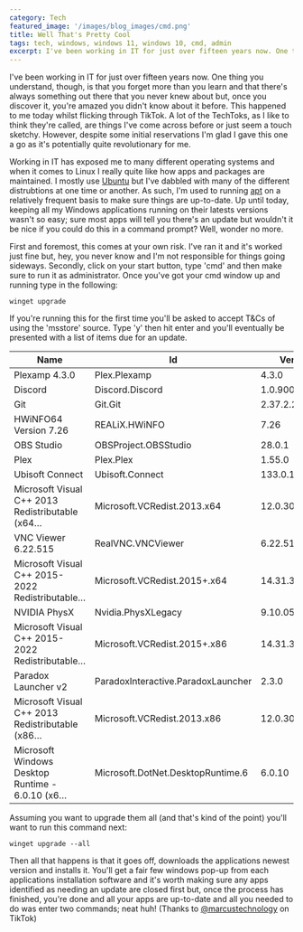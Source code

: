 ```yaml
---
category: Tech
featured_image: '/images/blog_images/cmd.png'
title: Well That's Pretty Cool
tags: tech, windows, windows 11, windows 10, cmd, admin
excerpt: I've been working in IT for just over fifteen years now. One thing you understand, though, is that you forget more than you learn and that there's always something out there that you never knew about but, once you discover it, you're amazed you didn't know about it before. This happened to me today whilst flicking through TikTok. A lot of the TechToks, as I like to think they're called, are things I've come across before or just seem a touch sketchy. However, despite some initial reservations I'm glad I gave this one a go as it's potentially quite revolutionary for me.
---
```

I've been working in IT for just over fifteen years now. One thing you understand, though, is that you forget more than you learn and that there's always something out there that you never knew about but, once you discover it, you're amazed you didn't know about it before. This happened to me today whilst flicking through TikTok. A lot of the TechToks, as I like to think they're called, are things I've come across before or just seem a touch sketchy. However, despite some initial reservations I'm glad I gave this one a go as it's potentially quite revolutionary for me.

Working in IT has exposed me to many different operating systems and when it comes to Linux I really quite like how apps and packages are maintained. I mostly use [Ubuntu](https://ubuntu.com/) but I've dabbled with many of the different distrubtions at one time or another. As such, I'm used to running [apt](https://ubuntu.com/server/docs/package-management) on a relatively frequent basis to make sure things are up-to-date. Up until today, keeping all my Windows applications running on their latests versions wasn't so easy; sure most apps will tell you there's an update but wouldn't it be nice if you could do this in a command prompt? Well, wonder no more.

First and foremost, this comes at your own risk. I've ran it and it's worked just fine but, hey, you never know and I'm not responsible for things going sideways. Secondly, click on your start button, type 'cmd' and then make sure to run it as administrator. Once you've got your cmd window up and running type in the following:

```terminal
winget upgrade
```

If you're running this for the first time you'll be asked to accept T&Cs of using the 'msstore' source. Type 'y' then hit enter and you'll eventually be presented with a list of items due for an update.

Name                                           | Id                               |  Version     |  Available   |Source
-----------------------------------------------|----------------------------------|--------------|--------------|------
Plexamp 4.3.0                                  |Plex.Plexamp                      |4.3.0         |4.5.2         |winget
Discord                                        |Discord.Discord                   |1.0.9006      |1.0.9007      |winget
Git                                            |Git.Git                           |2.37.2.2      |2.38.1        |winget
HWiNFO64 Version 7.26                          |REALiX.HWiNFO                     |7.26          |7.30          |winget
OBS Studio                                     |OBSProject.OBSStudio              |28.0.1        |28.1.2        |winget
Plex                                           |Plex.Plex                         |1.55.0        |1.56.2        |winget
Ubisoft Connect                                |Ubisoft.Connect                   |133.0.10702   |135.1.10758   |winget
Microsoft Visual C++ 2013 Redistributable (x64…|Microsoft.VCRedist.2013.x64       |12.0.30501.0  |12.0.40664.0  |winget
VNC Viewer 6.22.515                            |RealVNC.VNCViewer                 |6.22.515.47347|6.22.826.47988|winget
Microsoft Visual C++ 2015-2022 Redistributable…|Microsoft.VCRedist.2015+.x64      |14.31.31103.0 |14.34.31823.3 |winget
NVIDIA PhysX                                   |Nvidia.PhysXLegacy                |9.10.0513     |9.13.0604     |winget
Microsoft Visual C++ 2015-2022 Redistributable…|Microsoft.VCRedist.2015+.x86      |14.31.31103.0 |14.34.31823.3 |winget
Paradox Launcher v2                            |ParadoxInteractive.ParadoxLauncher|2.3.0         |2.4.0         |winget
Microsoft Visual C++ 2013 Redistributable (x86…|Microsoft.VCRedist.2013.x86       |12.0.30501.0  |12.0.40664.0  |winget
Microsoft Windows Desktop Runtime - 6.0.10 (x6…|Microsoft.DotNet.DesktopRuntime.6 |6.0.10        |6.0.11        |winget

Assuming you want to upgrade them all (and that's kind of the point) you'll want to run this command next:

```terminal
winget upgrade --all
```

Then all that happens is that it goes off, downloads the applications newest version and installs it. You'll get a fair few windows pop-up from each applications installation software and it's worth making sure any apps identified as needing an update are closed first but, once the process has finished, you're done and all your apps are up-to-date and all you needed to do was enter two commands; neat huh! (Thanks to [@marcustechnology](https://www.tiktok.com/@marcustechnology) on TikTok)
